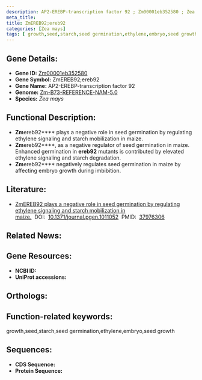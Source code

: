 ```yaml
---
description: AP2-EREBP-transcription factor 92 ; Zm00001eb352580 ; Zea mays
meta_title:
title: ZmEREB92;ereb92
categories: [Zea mays]
tags: [ growth,seed,starch,seed germination,ethylene,embryo,seed growth ]
---
```


## Gene Details:
- **Gene ID:**	[Zm00001eb352580]()
- **Gene Symbol:** ZmEREB92;ereb92
- **Gene Name:** AP2-EREBP-transcription factor 92
- **Genome:** [Zm-B73-REFERENCE-NAM-5.0]()
- **Species:** *Zea mays*

## Functional Description:
   - **Zm**ereb92**** plays a negative role in seed germination by regulating ethylene signaling and starch mobilization in maize.
   - **Zm**ereb92****, as a negative regulator of seed germination in maize. Enhanced germination in **ereb92** mutants is contributed by elevated ethylene signaling and starch degradation.
   - **Zm**ereb92**** negatively regulates seed germination in maize by affecting embryo growth during imbibition.

## Literature:
   - [ZmEREB92 plays a negative role in seed germination by regulating ethylene signaling and starch mobilization in maize.]( https://journals.plos.org/plosgenetics/article?id=10.1371/journal.pgen.1011052)&nbsp;&nbsp;DOI:&nbsp;&nbsp;[10.1371/journal.pgen.1011052](https://journals.plos.org/plosgenetics/article?id=10.1371/journal.pgen.1011052)&nbsp;&nbsp;PMID:&nbsp;&nbsp;[37976306](https://pubmed.ncbi.nlm.nih.gov/37976306/)

## Related News:

## Gene Resources:
- **NCBI ID:** [](https://www.ncbi.nlm.nih.gov/gene/?term=)
- **UniProt accessions:** [](https://www.uniprot.org/uniprotkb//entry)

## Orthologs:

## Function-related keywords:
growth,seed,starch,seed germination,ethylene,embryo,seed growth

## Sequences:
- **CDS Sequence:**
- **Protein Sequence:**
